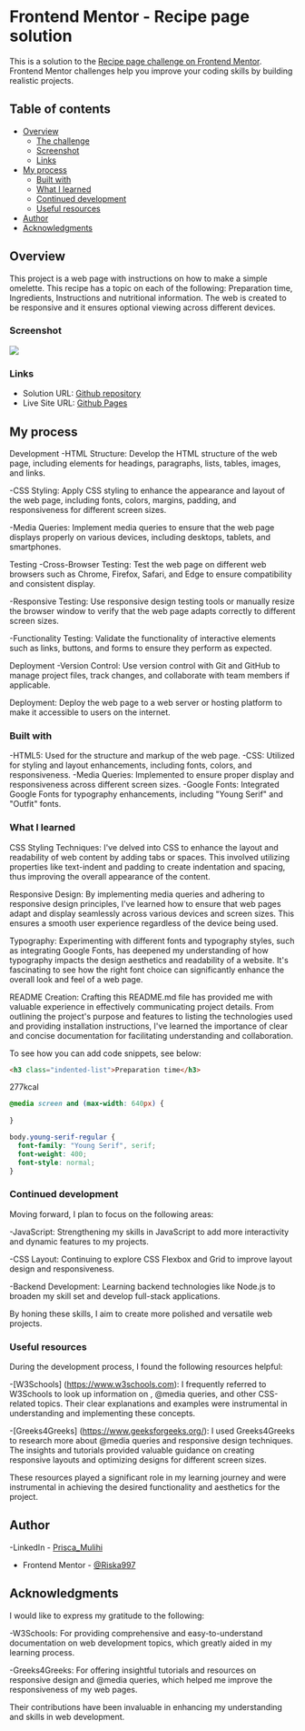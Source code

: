 # Frontend Mentor - Recipe page solution

This is a solution to the [Recipe page challenge on Frontend Mentor](https://www.frontendmentor.io/challenges/recipe-page-KiTsR8QQKm). Frontend Mentor challenges help you improve your coding skills by building realistic projects. 

## Table of contents

- [Overview](#overview)
  - [The challenge](#the-challenge)
  - [Screenshot](#screenshot)
  - [Links](#links)
- [My process](#my-process)
  - [Built with](#built-with)
  - [What I learned](#what-i-learned)
  - [Continued development](#continued-development)
  - [Useful resources](#useful-resources)
- [Author](#author)
- [Acknowledgments](#acknowledgments)


## Overview
This project is a web page with instructions on how to make a simple omelette. This recipe has a topic on each of the following: Preparation time, Ingredients, Instructions and nutritional information. The web is created to be responsive and it ensures optional viewing across different devices.

### Screenshot

![](assets/images/Screenshot%20of%20im.png)

### Links

- Solution URL: [Github repository](https://github.com/Riska997/recipe-page-main)
- Live Site URL: [Github Pages](https://riska997.github.io/recipe-page-main/)

## My process
Development
-HTML Structure: Develop the HTML structure of the web page, including elements for headings, paragraphs, lists, tables, images, and links.

-CSS Styling: Apply CSS styling to enhance the appearance and layout of the web page, including fonts, colors, margins, padding, and responsiveness for different screen sizes.

-Media Queries: Implement media queries to ensure that the web page displays properly on various devices, including desktops, tablets, and smartphones.

Testing
-Cross-Browser Testing: Test the web page on different web browsers such as Chrome, Firefox, Safari, and Edge to ensure compatibility and consistent display.

-Responsive Testing: Use responsive design testing tools or manually resize the browser window to verify that the web page adapts correctly to different screen sizes.

-Functionality Testing: Validate the functionality of interactive elements such as links, buttons, and forms to ensure they perform as expected.

Deployment
-Version Control: Use version control with Git and GitHub to manage project files, track changes, and collaborate with team members if applicable.

Deployment: Deploy the web page to a web server or hosting platform to make it accessible to users on the internet.

### Built with

-HTML5: Used for the structure and markup of the web page.
-CSS: Utilized for styling and layout enhancements, including fonts, colors, and responsiveness.
-Media Queries: Implemented to ensure proper display and responsiveness across different screen sizes.
-Google Fonts: Integrated Google Fonts for typography enhancements, including "Young Serif" and "Outfit" fonts.


### What I learned

CSS Styling Techniques:
I've delved into CSS to enhance the layout and readability of web content by adding tabs or spaces. This involved utilizing properties like text-indent and padding to create indentation and spacing, thus improving the overall appearance of the content.

Responsive Design:
By implementing media queries and adhering to responsive design principles, I've learned how to ensure that web pages adapt and display seamlessly across various devices and screen sizes. This ensures a smooth user experience regardless of the device being used.

Typography:
Experimenting with different fonts and typography styles, such as integrating Google Fonts, has deepened my understanding of how typography impacts the design aesthetics and readability of a website. It's fascinating to see how the right font choice can significantly enhance the overall look and feel of a web page.

README Creation:
Crafting this README.md file has provided me with valuable experience in effectively communicating project details. From outlining the project's purpose and features to listing the technologies used and providing installation instructions, I've learned the importance of clear and concise documentation for facilitating understanding and collaboration.


To see how you can add code snippets, see below:

```html
<h3 class="indented-list">Preparation time</h3>
```
<td class="bold-text">277kcal</td>

```css
@media screen and (max-width: 640px) {
 
}

body.young-serif-regular {
  font-family: "Young Serif", serif;
  font-weight: 400;
  font-style: normal;
}

```

### Continued development

Moving forward, I plan to focus on the following areas:

-JavaScript: Strengthening my skills in JavaScript to add more interactivity and dynamic features to my projects.

-CSS Layout: Continuing to explore CSS Flexbox and Grid to improve layout design and responsiveness.

-Backend Development: Learning backend technologies like Node.js to broaden my skill set and develop full-stack applications.

By honing these skills, I aim to create more polished and versatile web projects.


### Useful resources

During the development process, I found the following resources helpful:

-[W3Schools] (https://www.w3schools.com): I frequently referred to W3Schools to look up information on <tables>, @media queries, and other CSS-related topics. Their clear explanations and examples were instrumental in understanding and implementing these concepts.

-[Greeks4Greeks] (https://www.geeksforgeeks.org/): I used Greeks4Greeks to research more about @media queries and responsive design techniques. The insights and tutorials provided valuable guidance on creating responsive layouts and optimizing designs for different screen sizes.

These resources played a significant role in my learning journey and were instrumental in achieving the desired functionality and aesthetics for the project.

## Author

-LinkedIn - [Prisca_Mulihi](www.linkedin.com/in/prisca-mulishi-3994702a2)
- Frontend Mentor - [@Riska997](https://www.frontendmentor.io/profile/Riska997)

## Acknowledgments

I would like to express my gratitude to the following:

-W3Schools: For providing comprehensive and easy-to-understand documentation on web development topics, which greatly aided in my learning process.

-Greeks4Greeks: For offering insightful tutorials and resources on responsive design and @media queries, which helped me improve the responsiveness of my web pages.

Their contributions have been invaluable in enhancing my understanding and skills in web development.
